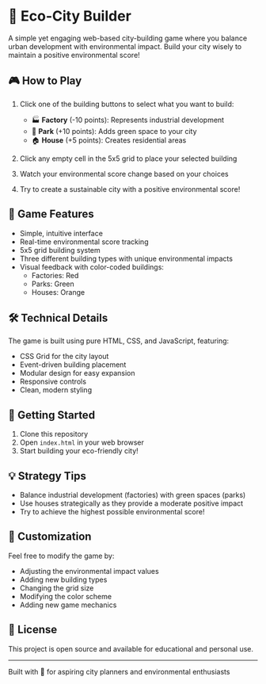 # 🌆 Eco-City Builder

A simple yet engaging web-based city-building game where you balance urban development with environmental impact. Build your city wisely to maintain a positive environmental score!

## 🎮 How to Play

1. Click one of the building buttons to select what you want to build:
   - 🏭 **Factory** (-10 points): Represents industrial development
   - 🌳 **Park** (+10 points): Adds green space to your city
   - 🏠 **House** (+5 points): Creates residential areas

2. Click any empty cell in the 5x5 grid to place your selected building
3. Watch your environmental score change based on your choices
4. Try to create a sustainable city with a positive environmental score!

## 🎯 Game Features

- Simple, intuitive interface
- Real-time environmental score tracking
- 5x5 grid building system
- Three different building types with unique environmental impacts
- Visual feedback with color-coded buildings:
  - Factories: Red
  - Parks: Green
  - Houses: Orange

## 🛠️ Technical Details

The game is built using pure HTML, CSS, and JavaScript, featuring:
- CSS Grid for the city layout
- Event-driven building placement
- Modular design for easy expansion
- Responsive controls
- Clean, modern styling

## 🚀 Getting Started

1. Clone this repository
2. Open `index.html` in your web browser
3. Start building your eco-friendly city!

## 💡 Strategy Tips

- Balance industrial development (factories) with green spaces (parks)
- Use houses strategically as they provide a moderate positive impact
- Try to achieve the highest possible environmental score!

## 🎨 Customization

Feel free to modify the game by:
- Adjusting the environmental impact values
- Adding new building types
- Changing the grid size
- Modifying the color scheme
- Adding new game mechanics

## 📝 License

This project is open source and available for educational and personal use.

---

Built with 💚 for aspiring city planners and environmental enthusiasts